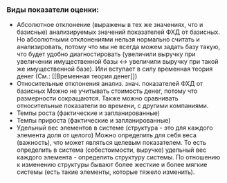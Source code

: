 ### Виды показатели оценки:
- Абсолютное отклонение (выражены в тех же значениях, что и базисные) анализируемых значений показателей ФХД от базисных.
	 Но абсолютными отклонениями нельзя нормально считать и анализировать, потому что мы не всегда можем задать базу такую, что будет удобно диагностировать (увеличили выручку при увеличении имущественной базы <-> увеличили выручку при такой же имущественной базе). Или вступает в силу временная теория денег (См.: [[Временная теория денег]])
- Относительные отклонения анализ. знач. показателей ФХД от базисных 
	 Можно не учитывать стоимость денег, потому что размерности сокращаются. Также можно сравнивать относительные показатели во времени, с другими компаниями.
- Темпы роста (фактические и запланированные)
- Темпы прироста (фактические и запланированные)
- Удельный вес элементов в системе (структура - это для каждого элемента доля от целого)
	 Можно определить для себя веса (важность), что может являться целевым показателем. То есть определить в система (себестоимости, выручке) удельный вес каждого элемента - определить структуру системы. По отношению к изменению структуры бывают более жесткие и более мягкие системы (есть такие элементы, которые тяжело изменить).

